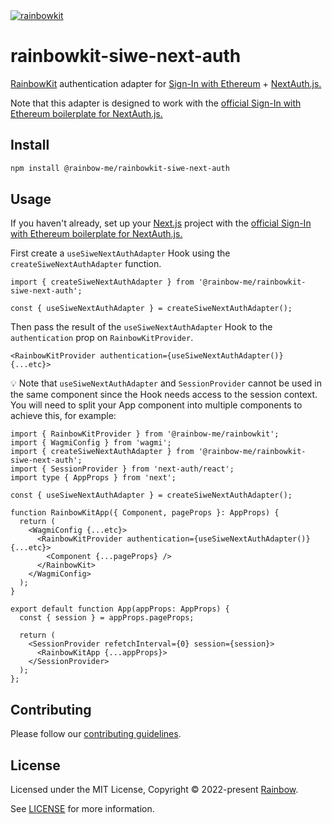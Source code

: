 <a href="https://rainbowkit.com">
  <img alt="rainbowkit" src="https://user-images.githubusercontent.com/372831/168174718-685980e0-391e-4621-94a1-29bf83979fa5.png" />
</a>

# rainbowkit-siwe-next-auth

[RainbowKit](https://www.rainbowkit.com) authentication adapter for [Sign-In with Ethereum](https://login.xyz) + [NextAuth.js.](https://next-auth.js.org)

Note that this adapter is designed to work with the [official Sign-In with Ethereum boilerplate for NextAuth.js.](https://docs.login.xyz/integrations/nextauth.js)

## Install

```bash
npm install @rainbow-me/rainbowkit-siwe-next-auth
```

## Usage

If you haven't already, set up your [Next.js](https://nextjs.org) project with the [official Sign-In with Ethereum boilerplate for NextAuth.js.](https://docs.login.xyz/integrations/nextauth.js)

First create a `useSiweNextAuthAdapter` Hook using the `createSiweNextAuthAdapter` function.

```tsx
import { createSiweNextAuthAdapter } from '@rainbow-me/rainbowkit-siwe-next-auth';

const { useSiweNextAuthAdapter } = createSiweNextAuthAdapter();
```

Then pass the result of the `useSiweNextAuthAdapter` Hook to the `authentication` prop on `RainbowKitProvider`.

```tsx
<RainbowKitProvider authentication={useSiweNextAuthAdapter()} {...etc}>
```

💡 Note that `useSiweNextAuthAdapter` and `SessionProvider` cannot be used in the same component since the Hook needs access to the session context. You will need to split your App component into multiple components to achieve this, for example:

```tsx
import { RainbowKitProvider } from '@rainbow-me/rainbowkit';
import { WagmiConfig } from 'wagmi';
import { createSiweNextAuthAdapter } from '@rainbow-me/rainbowkit-siwe-next-auth';
import { SessionProvider } from 'next-auth/react';
import type { AppProps } from 'next';

const { useSiweNextAuthAdapter } = createSiweNextAuthAdapter();

function RainbowKitApp({ Component, pageProps }: AppProps) {
  return (
    <WagmiConfig {...etc}>
      <RainbowKitProvider authentication={useSiweNextAuthAdapter()} {...etc}>
        <Component {...pageProps} />
      </RainbowKit>
    </WagmiConfig>
  );
}

export default function App(appProps: AppProps) {
  const { session } = appProps.pageProps;

  return (
    <SessionProvider refetchInterval={0} session={session}>
      <RainbowKitApp {...appProps}>
    </SessionProvider>
  );
};
```

## Contributing

Please follow our [contributing guidelines](./.github/CONTRIBUTING.md).

## License

Licensed under the MIT License, Copyright © 2022-present [Rainbow](https://rainbow.me).

See [LICENSE](./LICENSE) for more information.
